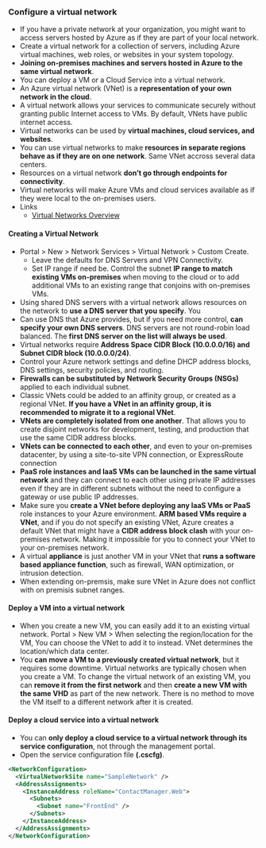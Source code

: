 ### Configure a virtual network
  * If you have a private network at your organization, you might want to access servers hosted by Azure as if they are part of your local network.
  * Create a virtual network for a collection of servers, including Azure virtual machines, web roles, or websites in your system topology.
  * __Joining on-premises machines and servers hosted in Azure to the same virtual network__.
  * You can deploy a VM or a Cloud Service into a virtual network.
  * An Azure virtual network (VNet) is a __representation of your own network in the cloud__.
  * A virtual network allows your services to communicate securely without granting public Internet access to VMs. By default, VNets have public internet access.
  * Virtual networks can be used by __virtual machines, cloud services, and websites__.
  * You can use virtual networks to make __resources in separate regions behave as if they are on one network__. Same VNet accross several data centers.
  * Resources on a virtual network __don’t go through endpoints for connectivity__.
  * Virtual networks will make Azure VMs and cloud services available as if they were local to the on-premises users.
  * Links
    - [Virtual Networks Overview](https://azure.microsoft.com/en-us/documentation/articles/virtual-networks-overview/)

#### Creating a Virtual Network
  * Portal > New > Network Services > Virtual Network > Custom Create.
    - Leave the defaults for DNS Servers and VPN Connectivity.
    - Set IP range if need be. Control the subnet __IP range to match existing VMs on-premises__ when moving to the cloud or to add additional VMs to an existing range that conjoins with on-premises VMs.
  * Using shared DNS servers with a virtual network allows resources on the network to __use a DNS server that you specify__. You 
  * Can use DNS that Azure provides, but if you need more control, __can specify your own DNS servers__. DNS servers are not round-robin load balanced. The __first DNS server on the list will always be used__.
  * Virtual networks require __Address Space CIDR Block (10.0.0.0/16) and Subnet CIDR block (10.0.0.0/24)__.
  * Control your Azure network settings and define DHCP address blocks, DNS settings, security policies, and routing.
  * __Firewalls can be substituted by Network Security Groups (NSGs)__ applied to each individual subnet.
  * Classic VNets could be added to an affinity group, or created as a regional VNet. __If you have a VNet in an affinity group, it is recommended to migrate it to a regional VNet__.
  * __VNets are completely isolated from one another__. That allows you to create disjoint networks for development, testing, and production that use the same CIDR address blocks.
  * __VNets can be connected to each other__, and even to your on-premises datacenter, by using a site-to-site VPN connection, or ExpressRoute connection
  * __PaaS role instances and IaaS VMs can be launched in the same virtual network__ and they can connect to each other using private IP addresses even if they are in different subnets without the need to configure a gateway or use public IP addresses.
  * Make sure you __create a VNet before deploying any IaaS VMs or PaaS__ role instances to your Azure environment. __ARM based VMs require a VNet__, and if you do not specify an existing VNet, Azure creates a default VNet that might have a __CIDR address block clash__ with your on-premises network. Making it impossible for you to connect your VNet to your on-premises network.
  * A virtual __appliance__ is just another VM in your VNet that __runs a software based appliance function__, such as firewall, WAN optimization, or intrusion detection.
  * When extending on-premsis, make sure VNet in Azure does not conflict with on premisis subnet ranges.

#### Deploy a VM into a virtual network
  * When you create a new VM, you can easily add it to an existing virtual network. Portal > New VM > When selecting the region/location for the VM, You can choose the VNet to add it to instead. VNet determines the location/which data center.
  * You __can move a VM to a previously created virtual network__, but it requires some downtime. Virtual networks are typically chosen when you create a VM. To change the virtual network of an existing VM, you can __remove it from the first network__ and then __create a new VM with the same VHD__ as part of the new network. There is no method to move the VM itself to a different network after it is created.

#### Deploy a cloud service into a virtual network
  * You can __only deploy a cloud service to a virtual network through its service configuration__, not through the management portal.
  * Open the service configuration file __(.cscfg)__. 

  ```xml
  <NetworkConfiguration>
    <VirtualNetworkSite name="SampleNetwork" />
    <AddressAssignments>
      <InstanceAddress roleName="ContactManager.Web">
        <Subnets>
          <Subnet name="FrontEnd" />
        </Subnets>
      </InstanceAddress>
    </AddressAssignments>
  </NetworkConfiguration>
  ```












